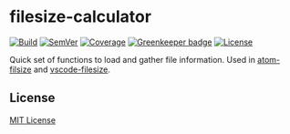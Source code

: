 # filesize-calculator

[![Build]](https://travis-ci.org/mkxml/filesize-calculator) [![SemVer]](http://semver.org/) [![Coverage]](https://coveralls.io/github/mkxml/filesize-calculator?branch=master) [![Greenkeeper badge](https://badges.greenkeeper.io/mkxml/filesize-calculator.svg)](https://greenkeeper.io/) [![License]](LICENSE)

Quick set of functions to load and gather file information. Used in [atom-filsize](https://github.com/mkxml/atom-filesize) and [vscode-filesize](https://github.com/mkxml/vscode-filesize).

## License

[MIT License](LICENSE)

[Build]: https://img.shields.io/travis/mkxml/filesize-calculator.svg
[SemVer]: https://img.shields.io/:semver-%E2%9C%93-brightgreen.svg
[Coverage]: https://img.shields.io/coveralls/mkxml/filesize-calculator/master.svg
[License]: https://img.shields.io/npm/l/filesize-calculator.svg
